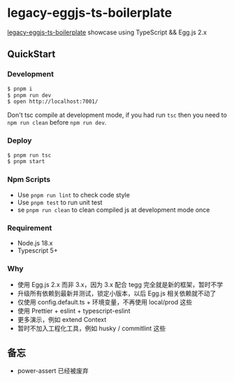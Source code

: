 # legacy-eggjs-ts-boilerplate

[legacy-eggjs-ts-boilerplate](https://github.com/IndexXuan/legacy-eggjs-ts-boilerplate) showcase using TypeScript && Egg.js 2.x

## QuickStart

### Development

```bash
$ pnpm i
$ pnpm run dev
$ open http://localhost:7001/
```

Don't tsc compile at development mode, if you had run `tsc` then you need to `npm run clean` before `npm run dev`.

### Deploy

```bash
$ pnpm run tsc
$ pnpm start
```

### Npm Scripts

- Use `pnpm run lint` to check code style
- Use `pnpm test` to run unit test
- se `pnpm run clean` to clean compiled js at development mode once

### Requirement

- Node.js 18.x
- Typescript 5+

### Why

- 使用 Egg.js 2.x 而非 3.x，因为 3.x 配合 tegg 完全就是新的框架，暂时不学
- 升级所有依赖到最新并测试，锁定小版本，以后 Egg.js 相关依赖就不动了
- 仅使用 config.default.ts + 环境变量，不再使用 local/prod 这些
- 使用 Prettier + eslint + typescript-eslint
- 更多演示，例如 extend Context
- 暂时不加入工程化工具，例如 husky / commitlint 这些

## 备忘

- power-assert 已经被废弃
